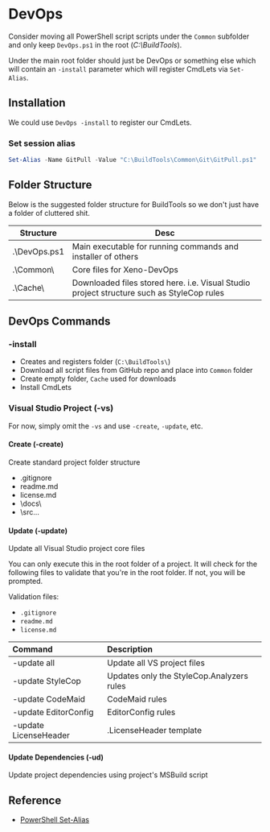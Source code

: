 # DevOps
Consider moving all PowerShell script scripts under the ``Common`` subfolder and only keep ``DevOps.ps1`` in the root (_C:\BuildTools_).

Under the main root folder should just be DevOps or something else which will contain an ``-install`` parameter which will register CmdLets via ``Set-Alias``.

## Installation
We could use ``DevOps -install`` to register our CmdLets.


### Set session alias
```powershell
Set-Alias -Name GitPull -Value "C:\BuildTools\Common\Git\GitPull.ps1"
```

## Folder Structure
Below is the suggested folder structure for BuildTools so we don't just have a folder of cluttered shit.

| Structure | Desc |
|-----------|------|
| .\DevOps.ps1  | Main executable for running commands and installer of others |
| .\Common\     | Core files for Xeno-DevOps |
| .\Cache\      | Downloaded files stored here. i.e. Visual Studio project structure such as StyleCop rules |


## DevOps Commands

### -install
* Creates and registers folder (``C:\BuildTools\``)
* Download all script files from GitHub repo and place into ``Common`` folder
* Create empty folder, ``Cache`` used for downloads
* Install CmdLets

### Visual Studio Project (-vs)
For now, simply omit the ``-vs`` and use ``-create``, ``-update``, etc.

#### Create (-create)
Create standard project folder structure

* .gitignore
* readme.md
* license.md
* \docs\
* \src\...

#### Update (-update)
Update all Visual Studio project core files

You can only execute this in the root folder of a project. It will check for the following files to validate that you're in the root folder. If not, you will be prompted.

Validation files:
* ``.gitignore``
* ``readme.md``
* ``license.md``

| Command | Description |
|:--------|:------------|
| -update all | Update all VS project files |
| -update StyleCop | Updates only the StyleCop.Analyzers rules |
| -update CodeMaid | CodeMaid rules |
| -update EditorConfig | EditorConfig rules |
| -update LicenseHeader | .LicenseHeader template |

#### Update Dependencies (-ud)
Update project dependencies using project's MSBuild script

## Reference
* [PowerShell Set-Alias](https://docs.microsoft.com/en-us/powershell/module/microsoft.powershell.utility/set-alias?view=powershell-6)

